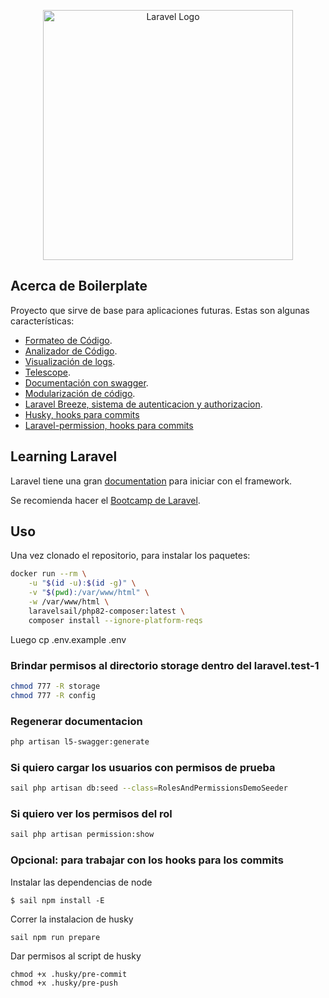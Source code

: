 <p align="center"><a href="https://laravel.com" target="_blank"><img src="https://raw.githubusercontent.com/laravel/art/master/logo-lockup/5%20SVG/2%20CMYK/1%20Full%20Color/laravel-logolockup-cmyk-red.svg" width="400" alt="Laravel Logo"></a></p>

## Acerca de Boilerplate

Proyecto que sirve de base para aplicaciones futuras. Estas son algunas características:

- [Formateo de Código](https://github.com/FriendsOfPHP/PHP-CS-Fixer).
- [Analizador de Código](https://github.com/nunomaduro/larastan).
- [Visualización de logs](https://github.com/opcodesio/log-viewer).
- [Telescope](https://github.com/laravel/telescope).
- [Documentación con swagger](https://github.com/DarkaOnLine/L5-Swagger).
- [Modularización de código](https://docs.laravelmodules.com/v10/introduction).
- [Laravel Breeze, sistema de autenticacion y authorizacion](https://laravel.com/docs/10.x/starter-kits#laravel-breeze).
- [Husky, hooks para commits](https://github.com/typicode/husky)
- [Laravel-permission, hooks para commits](https://spatie.be/docs/laravel-permission/v5/introduction)

## Learning Laravel

Laravel tiene una gran [documentation](https://laravel.com/docs) para iniciar con el framework.

Se recomienda hacer el [Bootcamp de Laravel](https://bootcamp.laravel.com).

## Uso
Una vez clonado el repositorio, para instalar los paquetes:
```sh
docker run --rm \
    -u "$(id -u):$(id -g)" \
    -v "$(pwd):/var/www/html" \
    -w /var/www/html \
    laravelsail/php82-composer:latest \
    composer install --ignore-platform-reqs
```
Luego
cp .env.example .env
### Brindar permisos al directorio storage dentro del laravel.test-1
```sh
chmod 777 -R storage
chmod 777 -R config
```
### Regenerar documentacion
```sh
php artisan l5-swagger:generate
```
### Si quiero cargar los usuarios con permisos de prueba
```sh
sail php artisan db:seed --class=RolesAndPermissionsDemoSeeder
```

### Si quiero ver los permisos del rol
```sh
sail php artisan permission:show
```

### Opcional: para trabajar con los hooks para los commits
Instalar las dependencias de node
```
$ sail npm install -E
```
Correr la instalacion de husky
```
sail npm run prepare
```
Dar permisos al script de husky
```
chmod +x .husky/pre-commit
chmod +x .husky/pre-push
```
